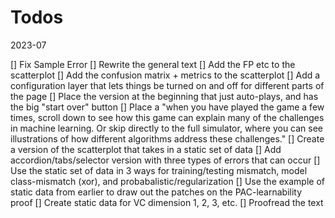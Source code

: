 # Todos

2023-07

[] Fix Sample Error
[] Rewrite the general text
[] Add the FP etc to the scatterplot
[] Add the confusion matrix + metrics to the scatterplot
[] Add a configuration layer that lets things be turned on and off for different parts of the page
[] Place the version at the beginning that just auto-plays, and has the big "start over" button
[] Place a "when you have played the game a few times, scroll down to see how this game can explain many of the challenges in machine learning.  Or skip directly to the full simulator, where you can see illustrations of how different algorithms address these challenges."
[] Create a version of the scatterplot that takes in a static set of data
[] Add accordion/tabs/selector version with three types of errors that can occur
[] Use the static set of data in 3 ways for training/testing mismatch, model class-mismatch (xor), and probabalistic/regularization
[] Use the example of static data from earlier to draw out the patches on the PAC-learnability proof
[] Create static data for VC dimension 1, 2, 3, etc.
[] Proofread the text